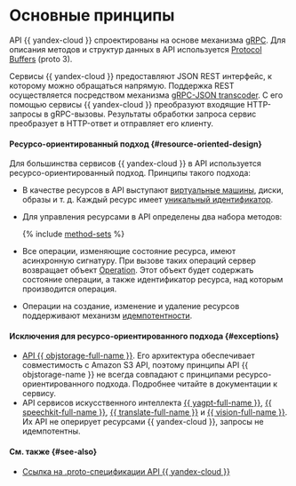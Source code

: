 # Основные принципы

API {{ yandex-cloud }} спроектированы на основе механизма [gRPC](https://grpc.io/docs/). Для описания методов и структур данных в API используется [Protocol Buffers](https://developers.google.com/protocol-buffers/docs/proto3) (proto 3).

Сервисы {{ yandex-cloud }} предоставляют JSON REST интерфейс, к которому можно обращаться напрямую. Поддержка REST осуществляется посредством механизма [gRPC-JSON transcoder](https://www.envoyproxy.io/docs/envoy/latest/configuration/http/http_filters/grpc_json_transcoder_filter). С его помощью сервисы {{ yandex-cloud }} преобразуют входящие HTTP-запросы в gRPC-вызовы. Результаты обработки запроса сервис преобразует в HTTP-ответ и отправляет его клиенту.

#### Ресурсо-ориентированный подход {#resource-oriented-design}

Для большинства сервисов {{ yandex-cloud }} в API используется ресурсо-ориентированный подход. Принципы такого подхода:

- В качестве ресурсов в API выступают [виртуальные машины](../../glossary/vm.md), диски, образы и т. д. Каждый ресурс имеет [уникальный идентификатор](resources-identification.md).

- Для управления ресурсами в API определены два набора методов:

   {% include [method-sets](../_includes/method-sets.md) %}

- Все операции, изменяющие состояние ресурса, имеют асинхронную сигнатуру. При вызове таких
 операций сервер возвращает объект [Operation](operation.md). Этот объект будет содержать состояние операции, а также идентификатор ресурса, над которым производится операция.

- Операции на создание, изменение и удаление ресурсов поддерживают механизм [идемпотентности](idempotency.md).


#### Исключения для ресурсо-ориентированного подхода {#exceptions}

- [API {{ objstorage-full-name }}](../../storage/s3/index.md). Его архитектура обеспечивает совместимость с Amazon S3 API, поэтому принципы API {{ objstorage-name }} не всегда совпадают с принципами ресурсо-ориентированного подхода. Подробнее читайте в документации к сервису.
- API сервисов искусственного интеллекта [{{ yagpt-full-name }}](../../yandexgpt/concepts/api.md), [{{ speechkit-full-name }}](../../speechkit/concepts/api.md), [{{ translate-full-name }}](../../translate/api-ref/grpc/) и [{{ vision-full-name }}](../../vision/vision/api-ref/grpc/). Их API не оперирует ресурсами {{ yandex-cloud }}, запросы не идемпотентны.


#### См. также {#see-also}
- [Ссылка на .proto-спецификации API {{ yandex-cloud }}](https://github.com/yandex-cloud/cloudapi)


